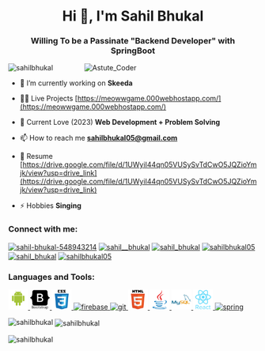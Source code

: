 <h1 align="center">Hi 👋, I'm Sahil Bhukal</h1>
<h3 align="center">Willing To be a Passinate "Backend Developer" with SpringBoot</h3>

<img align="right" width= "350" alt="Astute_Coder" src ="https://camo.githubusercontent.com/40165a147c3dcea0fa1db780bb533fc5f98546ccfb9d5d05ddb2f429277f5348/68747470733a2f2f616e616c7974696373696e6469616d61672e636f6d2f77702d636f6e74656e742f75706c6f6164732f323031382f31322f646576656c6f7065722d6472696262626c652e676966" />

<p align="left"> <img src="https://komarev.com/ghpvc/?username=sahilbhukal&label=Profile%20views&color=0e75b6&style=flat" alt="sahilbhukal" /> </p>

- 🔭 I’m currently working on **Skeeda**

- 👨‍💻 Live Projects [https://meowwgame.000webhostapp.com/](https://meowwgame.000webhostapp.com/)

- 💬 Current Love (2023) **Web Development + Problem Solving**

- 📫 How to reach me **sahilbhukal05@gmail.com**

- 📄 Resume [https://drive.google.com/file/d/1UWyiI44qn05VUSySvTdCwO5JQZioYmjk/view?usp=drive_link](https://drive.google.com/file/d/1UWyiI44qn05VUSySvTdCwO5JQZioYmjk/view?usp=drive_link)

- ⚡ Hobbies **Singing**

<h3 align="left">Connect with me:</h3>
<p align="left">
<a href="https://linkedin.com/in/sahil-bhukal-548943214" target="blank"><img align="center" src="https://raw.githubusercontent.com/rahuldkjain/github-profile-readme-generator/master/src/images/icons/Social/linked-in-alt.svg" alt="sahil-bhukal-548943214" height="30" width="40" /></a>
<a href="https://instagram.com/sahil__bhukal" target="blank"><img align="center" src="https://raw.githubusercontent.com/rahuldkjain/github-profile-readme-generator/master/src/images/icons/Social/instagram.svg" alt="sahil__bhukal" height="30" width="40" /></a>
<a href="https://www.codechef.com/users/sahil_bhukal" target="blank"><img align="center" src="https://cdn.jsdelivr.net/npm/simple-icons@3.1.0/icons/codechef.svg" alt="sahil_bhukal" height="30" width="40" /></a>
<a href="https://www.hackerrank.com/sahilbhukal05" target="blank"><img align="center" src="https://raw.githubusercontent.com/rahuldkjain/github-profile-readme-generator/master/src/images/icons/Social/hackerrank.svg" alt="sahilbhukal05" height="30" width="40" /></a>
<a href="https://www.leetcode.com/sahil_bhukal" target="blank"><img align="center" src="https://raw.githubusercontent.com/rahuldkjain/github-profile-readme-generator/master/src/images/icons/Social/leet-code.svg" alt="sahil_bhukal" height="30" width="40" /></a>
<a href="https://auth.geeksforgeeks.org/user/sahilbhukal05" target="blank"><img align="center" src="https://raw.githubusercontent.com/rahuldkjain/github-profile-readme-generator/master/src/images/icons/Social/geeks-for-geeks.svg" alt="sahilbhukal05" height="30" width="40" /></a>
</p>

<h3 align="left">Languages and Tools:</h3>
<p align="left"> <a href="https://developer.android.com" target="_blank" rel="noreferrer"> <img src="https://raw.githubusercontent.com/devicons/devicon/master/icons/android/android-original-wordmark.svg" alt="android" width="40" height="40"/> </a> <a href="https://getbootstrap.com" target="_blank" rel="noreferrer"> <img src="https://raw.githubusercontent.com/devicons/devicon/master/icons/bootstrap/bootstrap-plain-wordmark.svg" alt="bootstrap" width="40" height="40"/> </a> <a href="https://www.w3schools.com/css/" target="_blank" rel="noreferrer"> <img src="https://raw.githubusercontent.com/devicons/devicon/master/icons/css3/css3-original-wordmark.svg" alt="css3" width="40" height="40"/> </a> <a href="https://firebase.google.com/" target="_blank" rel="noreferrer"> <img src="https://www.vectorlogo.zone/logos/firebase/firebase-icon.svg" alt="firebase" width="40" height="40"/> </a> <a href="https://git-scm.com/" target="_blank" rel="noreferrer"> <img src="https://www.vectorlogo.zone/logos/git-scm/git-scm-icon.svg" alt="git" width="40" height="40"/> </a> <a href="https://www.w3.org/html/" target="_blank" rel="noreferrer"> <img src="https://raw.githubusercontent.com/devicons/devicon/master/icons/html5/html5-original-wordmark.svg" alt="html5" width="40" height="40"/> </a> <a href="https://www.java.com" target="_blank" rel="noreferrer"> <img src="https://raw.githubusercontent.com/devicons/devicon/master/icons/java/java-original.svg" alt="java" width="40" height="40"/> </a> <a href="https://www.mysql.com/" target="_blank" rel="noreferrer"> <img src="https://raw.githubusercontent.com/devicons/devicon/master/icons/mysql/mysql-original-wordmark.svg" alt="mysql" width="40" height="40"/> </a> <a href="https://reactjs.org/" target="_blank" rel="noreferrer"> <img src="https://raw.githubusercontent.com/devicons/devicon/master/icons/react/react-original-wordmark.svg" alt="react" width="40" height="40"/> </a> <a href="https://spring.io/" target="_blank" rel="noreferrer"> <img src="https://www.vectorlogo.zone/logos/springio/springio-icon.svg" alt="spring" width="40" height="40"/> </a> </p>

<p><img align="left" src="https://github-readme-stats.vercel.app/api/top-langs?username=sahilbhukal&show_icons=true&locale=en&layout=compact" alt="sahilbhukal" /></p>

<p>&nbsp;<img align="center" src="https://github-readme-stats.vercel.app/api?username=sahilbhukal&show_icons=true&locale=en" alt="sahilbhukal" /></p>

<p><img align="center" src="https://github-readme-streak-stats.herokuapp.com/?user=sahilbhukal&" alt="sahilbhukal" /></p>
